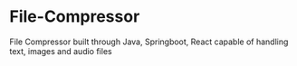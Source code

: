 # File-Compressor
File Compressor built through Java, Springboot, React capable of handling text, images and audio files
